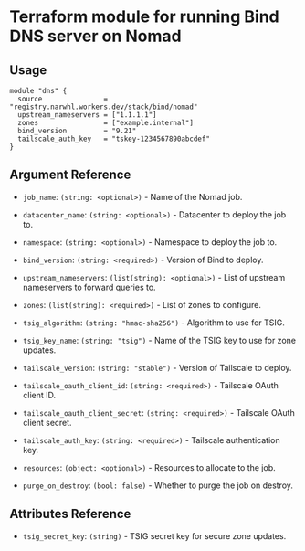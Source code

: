 # Terraform module for running Bind DNS server on Nomad

## Usage

```hcl
module "dns" {
  source               = "registry.narwhl.workers.dev/stack/bind/nomad"
  upstream_nameservers = ["1.1.1.1"]
  zones                = ["example.internal"]
  bind_version         = "9.21"
  tailscale_auth_key   = "tskey-1234567890abcdef"
}
```

## Argument Reference

- `job_name`: `(string: <optional>)` - Name of the Nomad job.

- `datacenter_name`: `(string: <optional>)` - Datacenter to deploy the job to.

- `namespace`: `(string: <optional>)` - Namespace to deploy the job to.

- `bind_version`: `(string: <required>)` - Version of Bind to deploy.

- `upstream_nameservers`: `(list(string): <optional>)` - List of upstream nameservers to forward queries to.

- `zones`: `(list(string): <required>)` - List of zones to configure.

- `tsig_algorithm`: `(string: "hmac-sha256")` - Algorithm to use for TSIG.

- `tsig_key_name`: `(string: "tsig")` - Name of the TSIG key to use for zone updates.

- `tailscale_version`: `(string: "stable")` - Version of Tailscale to deploy.

- `tailscale_oauth_client_id`: `(string: <required>)` - Tailscale OAuth client ID.

- `tailscale_oauth_client_secret`: `(string: <required>)` - Tailscale OAuth client secret.

- `tailscale_auth_key`: `(string: <required>)` - Tailscale authentication key.

- `resources`: `(object: <optional>)` - Resources to allocate to the job.

- `purge_on_destroy`: `(bool: false)` - Whether to purge the job on destroy.

## Attributes Reference

- `tsig_secret_key`: `(string)` - TSIG secret key for secure zone updates.
